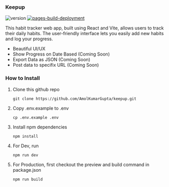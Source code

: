 ### Keepup

![version](https://img.shields.io/endpoint?url=https://raw.githubusercontent.com/AmolKumarGupta/keepup/master/.github/version.json)
[![pages-build-deployment](https://github.com/AmolKumarGupta/keepup/actions/workflows/pages/pages-build-deployment/badge.svg)](https://github.com/AmolKumarGupta/keepup/actions/workflows/pages/pages-build-deployment)

This habit tracker web app, built using React and Vite, allows users to track their daily habits. 
The user-friendly interface lets you easily add new habits and log your progress. 

- Beautiful UI/UX
- Show Progress on Date Based (Coming Soon)
- Export Data as JSON (Coming Soon)
- Post data to specifix URL (Coming Soon)

### How to Install
1. Clone this github repo
   
   ```
   git clone https://github.com/AmolKumarGupta/keepup.git
   ```
2. Copy .env.example to .env
   
   ```
   cp .env.example .env
   ```
3. Install npm dependencies
   
   ```
   npm install
   ```
4. For Dev, run
   
   ```
   npm run dev
   ```
5. For Production, first checkout the preview and build command in package.json
   ```
   npm run build
   ```
